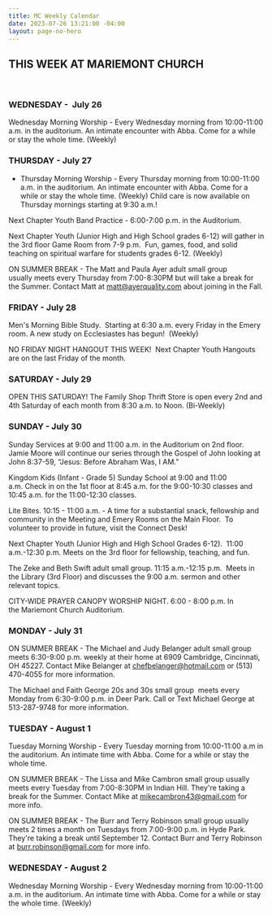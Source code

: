 ```yaml
---
title: MC Weekly Calendar
date: 2023-07-26 13:21:00 -04:00
layout: page-no-hero
---
```


## THIS WEEK AT MARIEMONT CHURCH
  
### WEDNESDAY -  July 26
Wednesday Morning Worship - Every Wednesday morning from 10:00-11:00 a.m. in the auditorium. An intimate encounter with Abba. Come for a while or stay the whole time. (Weekly)

### THURSDAY - July 27
* Thursday Morning Worship - Every Thursday morning from 10:00-11:00 a.m. in the auditorium. An intimate encounter with Abba. Come for a while or stay the whole time. (Weekly) Child care is now available on Thursday mornings starting at 9:30 a.m.!

Next Chapter Youth Band Practice - 6:00-7:00 p.m. in the Auditorium.

Next Chapter Youth (Junior High and High School grades 6-12) will gather in the 3rd floor Game Room from 7-9 p.m.  Fun, games, food, and solid teaching on spiritual warfare for students grades 6-12. (Weekly)

ON SUMMER BREAK - The Matt and Paula Ayer adult small group usually meets every Thursday from 7:00-8:30PM but will take a break for the Summer. Contact Matt at matt@ayerquality.com about joining in the Fall.

### FRIDAY - July 28
Men's Morning Bible Study.  Starting at 6:30 a.m. every Friday in the Emery room. A new study on Ecclesiastes has begun!  (Weekly)

NO FRIDAY NIGHT HANGOUT THIS WEEK!  Next Chapter Youth Hangouts are on the last Friday of the month.  

### SATURDAY - July 29
OPEN THIS SATURDAY! The Family Shop Thrift Store is open every 2nd and 4th Saturday of each month from 8:30 a.m. to Noon. (Bi-Weekly)

### SUNDAY - July 30
Sunday Services at 9:00 and 11:00 a.m. in the Auditorium on 2nd floor. Jamie Moore will continue our series through the Gospel of John looking at John 8:37-59, “Jesus: Before Abraham Was, I AM.”

Kingdom Kids (Infant - Grade 5) Sunday School at 9:00 and 11:00 a.m. Check in on the 1st floor at 8:45 a.m. for the 9:00-10:30 classes and 10:45 a.m. for the 11:00-12:30 classes.

Lite Bites. 10:15 - 11:00 a.m. - A time for a substantial snack, fellowship and community in the Meeting and Emery Rooms on the Main Floor.  To volunteer to provide in future, visit the Connect Desk!

Next Chapter Youth (Junior High and High School Grades 6-12).  11:00 a.m.-12:30 p.m. Meets on the 3rd floor for fellowship, teaching, and fun.

The Zeke and Beth Swift adult small group. 11:15 a.m.-12:15 p.m.  Meets in the Library (3rd Floor) and discusses the 9:00 a.m. sermon and other relevant topics.

CITY-WIDE PRAYER CANOPY WORSHIP NIGHT. 6:00 - 8:00 p.m. In the Mariemont Church Auditorium.

### MONDAY - July 31
ON SUMMER BREAK - The Michael and Judy Belanger adult small group meets 6:30-9:00 p.m. weekly at their home at 6909 Cambridge, Cincinnati, OH 45227. Contact Mike Belanger at chefbelanger@hotmail.com or (513) 470-4055 for more information.

The Michael and Faith George 20s and 30s small group  meets every Monday from 6:30-9:00 p.m. in Deer Park. Call or Text Michael George at 513-287-9748 for more information.

### TUESDAY - August 1
Tuesday Morning Worship - Every Tuesday morning from 10:00-11:00 a.m in the auditorium. An intimate time with Abba. Come for a while or stay the whole time. 

ON SUMMER BREAK - The Lissa and Mike Cambron small group usually meets every Tuesday from 7:00-8:30PM in Indian Hill. They're taking a break for the Summer. Contact Mike at mikecambron43@gmail.com for more info.

ON SUMMER BREAK - The Burr and Terry Robinson small group usually meets 2 times a month on Tuesdays from 7:00-9:00 p.m. in Hyde Park. They're taking a break until September 12. Contact Burr and Terry Robinson at burr.robinson@gmail.com for more info.

### WEDNESDAY - August 2
Wednesday Morning Worship - Every Wednesday morning from 10:00-11:00 a.m. in the auditorium. An intimate time with Abba. Come for a while or stay the whole time. (Weekly)
